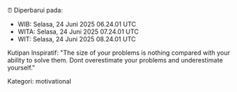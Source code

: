 ⏰ Diperbarui pada:
- WIB: Selasa, 24 Juni 2025 06.24.01 UTC
- WITA: Selasa, 24 Juni 2025 07.24.01 UTC
- WIT: Selasa, 24 Juni 2025 08.24.01 UTC

Kutipan Inspiratif:
"The size of your problems is nothing compared with your ability to solve them. Dont overestimate your problems and underestimate yourself."


Kategori: motivational

